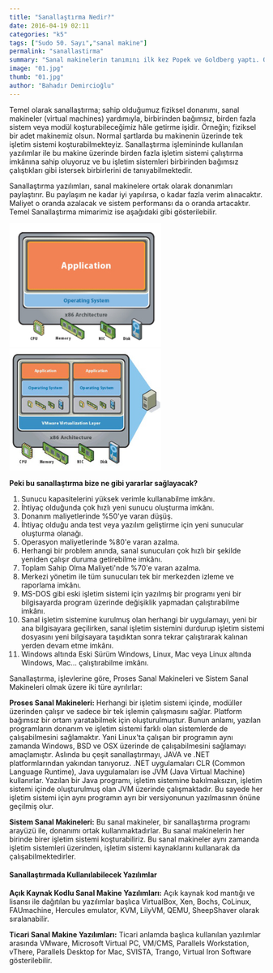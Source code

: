 ```yaml
---
title: "Sanallaştırma Nedir?"
date: 2016-04-19 02:11
categories: "k5"
tags: ["Sudo 50. Sayı","sanal makine"]
permalink: "sanallastirma"
summary: "Sanal makinelerin tanımını ilk kez Popek ve Goldberg yaptı. Onlara göre sanal makine “gerçek makinenin etkili, soyutlanmış bir kopyasıydı”."
image: "01.jpg"
thumb: "01.jpg"
author: "Bahadır Demircioğlu"
---
```





Temel olarak sanallaştırma; sahip olduğumuz fiziksel donanımı, sanal makineler (virtual machines) yardımıyla, birbirinden bağımsız, birden fazla sistem veya modül koşturabileceğimiz hâle getirme işidir. Örneğin; fiziksel bir adet makinemiz olsun. Normal şartlarda bu makinenin üzerinde tek işletim sistemi koşturabilmekteyiz. Sanallaştırma işlemininde kullanılan yazılımlar ile bu makine üzerinde birden fazla işletim sistemi çalıştırma imkânına sahip oluyoruz ve bu işletim sistemleri birbirinden bağımsız çalıştıkları gibi istersek birbirlerini de tanıyabilmektedir.

Sanallaştırma yazılımları, sanal makinelere ortak olarak donanımları paylaştırır. Bu paylaşım ne kadar iyi yapılırsa, o kadar fazla verim alınacaktır. Maliyet o oranda azalacak ve sistem performansı da o oranda artacaktır. Temel Sanallaştırma mimarimiz ise aşağıdaki gibi gösterilebilir.

![](images/post/sanallastirma/1.jpg)
![](images/post/sanallastirma/1-1.jpg)


**Peki bu sanallaştırma bize ne gibi yararlar sağlayacak?**

1. Sunucu kapasitelerini yüksek verimle kullanabilme imkânı.
2. İhtiyaç olduğunda çok hızlı yeni sunucu oluşturma imkânı.
3. Donanım maliyetlerinde %50'ye varan düşüş.
4. İhtiyaç olduğu anda test veya yazılım geliştirme için yeni sunucular oluşturma olanağı.
5. Operasyon maliyetlerinde %80'e varan azalma.
6. Herhangi bir problem anında, sanal sunucuları çok hızlı bir şekilde yeniden çalışır duruma getirebilme imkânı.
7. Toplam Sahip Olma Maliyeti'nde %70'e varan azalma.
8. Merkezi yönetim ile tüm sunucuları tek bir merkezden izleme ve raporlama imkânı.
9. MS-DOS gibi eski işletim sistemi için yazılmış bir programı yeni bir bilgisayarda program üzerinde değişiklik yapmadan çalıştırabilme imkânı.
10. Sanal işletim sistemine kurulmuş olan herhangi bir uygulamayı, yeni bir ana bilgisayara geçilirken, sanal işletim sistemini durdurup işletim sistemi dosyasını yeni bilgisayara taşıdıktan sonra tekrar çalıştırarak kalınan yerden devam etme imkânı.
11. Windows altında Eski Sürüm Windows, Linux, Mac veya Linux altında Windows, Mac... çalıştırabilme imkânı.

Sanallaştırma, işlevlerine göre, Proses Sanal Makineleri ve Sistem Sanal Makineleri olmak üzere iki türe ayrılırlar:

**Proses Sanal Makineleri:** Herhangi bir işletim sistemi içinde, modüller üzerinden çalışır ve sadece bir tek işlemin çalışmasını sağlar. Platform bağımsız bir ortam yaratabilmek için oluşturulmuştur. Bunun anlamı, yazılan programların donanım ve işletim sistemi farklı olan sistemlerde de çalışabilmesini sağlamaktır. Yani Linux'ta çalışan bir programın aynı zamanda Windows, BSD ve OSX üzerinde de çalışabilmesini sağlamayı amaçlamıştır. Aslında bu çeşit sanallaştırmayı, JAVA ve .NET platformlarından yakından tanıyoruz. .NET uygulamaları CLR (Common Language Runtime), Java uygulamaları ise JVM (Java Virtual Machine) kullanırlar. Yazılan bir Java programı, işletim sistemine bakılmaksızın, işletim sistemi içinde oluşturulmuş olan JVM üzerinde çalışmaktadır. Bu sayede her işletim sistemi için aynı programın ayrı bir versiyonunun yazılmasının önüne geçilmiş olur.

**Sistem Sanal Makineleri:** Bu sanal makineler, bir sanallaştırma programı arayüzü ile, donanımı ortak kullanmaktadırlar. Bu sanal makinelerin her birinde birer işletim sistemi koşturabiliriz. Bu sanal makineler aynı zamanda işletim sistemleri üzerinden, işletim sistemi kaynaklarını kullanarak da çalışabilmektedirler.

#### Sanallaştırmada Kullanılabilecek Yazılımlar

**Açık Kaynak Kodlu Sanal Makine Yazılımları:** Açık kaynak kod mantığı ve lisansı ile dağıtılan bu yazılımlar başlıca VirtualBox, Xen, Bochs, CoLinux, FAUmachine, Hercules emulator, KVM, LilyVM, QEMU, SheepShaver olarak sıralanabilir.

**Ticari Sanal Makine Yazılımları:** Ticari anlamda başlıca kullanılan yazılımlar arasında VMware, Microsoft Virtual PC, VM/CMS, Parallels Workstation, vThere, Parallels Desktop for Mac, SVISTA, Trango, Virtual Iron Software gösterilebilir.
